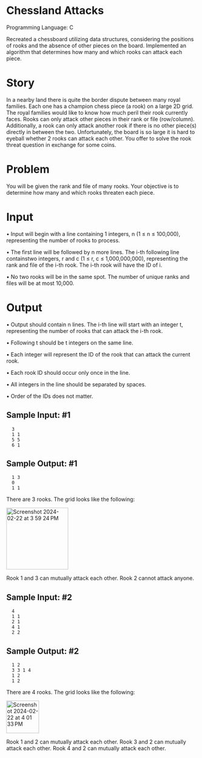 # Chessland Attacks

Programming Language: C

Recreated a chessboard utilizing data structures, considering the positions of rooks and the absence of other pieces on the board. Implemented an algorithm that determines how many and which rooks can attack each piece.

# Story
In a nearby land there is quite the border dispute between many royal families. Each one has a champion chess piece (a rook) on a large 2D grid. The royal families would like to know how much peril their rook currently faces. Rooks can only attack other pieces in their rank or file (row/column). Additionally, a rook can only attack another rook if there is no other piece(s) directly in between the two. Unfortunately, the board is so large it is hard to eyeball whether 2 rooks can attack each other. You offer to solve the rook threat question in exchange for some coins.

# Problem
You will be given the rank and file of many rooks. Your objective is to determine how many and which rooks threaten each piece.

# Input
• Input will begin with a line containing 1 integers, n (1 ≤ n ≤ 100,000), representing the number of rooks to process. 

• The first line will be followed by n more lines. The i-th following line containstwo integers, r and c (1 ≤ r, c ≤ 1,000,000,000), representing the rank and file of the i-th rook. The i-th rook will have the ID of i.

• No two rooks will be in the same spot. The number of unique ranks and files will be at most 10,000.

# Output
• Output should contain n lines. The i-th line will start with an integer t, representing the number of rooks that can attack the i-th rook. 

• Following t should be t integers on the same line. 

• Each integer will represent the ID of the rook that can attack the current rook. 

• Each rook ID should occur only once in the line. 

• All integers in the line should be separated by spaces. 

• Order of the IDs does not matter.

## Sample Input: #1

```text
  3
  1 1
  5 5
  6 1
```

## Sample Output: #1
```text
  1 3
  0
  1 1
```
There are 3 rooks. The grid looks like the following:

<img width="163" alt="Screenshot 2024-02-22 at 3 59 24 PM" src="https://github.com/thaovyvle/Chessland-Attacks/assets/122627050/4116a207-39d6-4e9e-9750-4fcc81a636ae">

Rook 1 and 3 can mutually attack each other. Rook 2 cannot attack anyone.

## Sample Input: #2

```text
  4
  1 1
  2 1
  4 1
  2 2
```

## Sample Output: #2
```text
  1 2
  3 3 1 4
  1 2
  1 2
```
There are 4 rooks. The grid looks like the following:

<img width="86" alt="Screenshot 2024-02-22 at 4 01 33 PM" src="https://github.com/thaovyvle/Chessland-Attacks/assets/122627050/3d86a2ec-8065-465b-b82a-a30daa74bffe">

Rook 1 and 2 can mutually attack each other. Rook 3 and 2 can mutually attack each other. Rook 4 and 2 can mutually attack each other.

